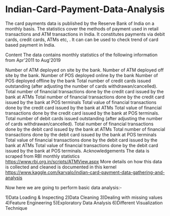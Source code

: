 # Indian-Card-Payment-Data-Analysis
The card payments data is published by the Reserve Bank of India on a monthly basis. The statistics cover the methods of payment used in retail transactions and ATM transactions in India. It constitutes payments via debit cards, credit cards, ATMs etc, . It can can be used to check trend of card based payment in India.


Content
The data contains monthly statistics of the following information from Apr'2011 to Aug'2019

Number of ATM deployed on site by the bank.
Number of ATM deployed off site by the bank.
Number of POS deployed online by the bank
Number of POS deployed offline by the bank
Total number of credit cards issued outstanding (after adjusting the number of cards withdrawan/cancelled).
Total number of financial transactions done by the credit card issued by the bank at ATMs
Total number of financial transactions done by the credit card issued by the bank at POS terminals
Total value of financial transactions done by the credit card issued by the bank at ATMs
Total value of financial transactions done by the credit card issued by the bank at POS terminals.
Total number of debit cards issued outstanding (after adjusting the number of cards withdrawan/cancelled).
Total number of financial transactions done by the debit card issued by the bank at ATMs
Total number of financial transactions done by the debit card issued by the bank at POS terminals
Total value of financial transactions done by the debit card issued by the bank at ATMs
Total value of financial transactions done by the debit card issued by the bank at POS terminals.
Acknowledgements
The data is scraped from RBI monthly statistics
https://www.rbi.org.in/scripts/ATMView.aspx
More details on how this data is collected and cleaned is documented in this kernel
https://www.kaggle.com/karvalo/indian-card-payment-data-gathering-and-analysis

Now here we are going to perform basic data analysis:-

1)Data Loading & Inspecting
2)Data Cleaning
3)Dealing with missing values
4)Feature Engineering
5)Exploratory Data Analysis
6)Different Visualization Technique
